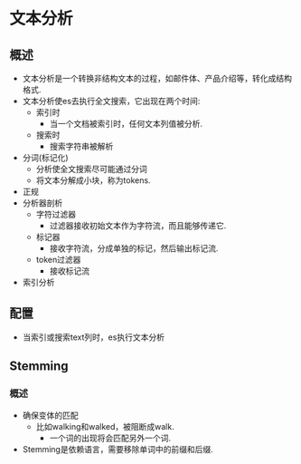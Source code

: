 # 文本分析
## 概述
- 文本分析是一个转换非结构文本的过程，如邮件体、产品介绍等，转化成结构格式.
- 文本分析使es去执行全文搜索，它出现在两个时间:
	- 索引时
		- 当一个文档被索引时，任何文本列值被分析.
	- 搜索时
		- 搜索字符串被解析
- 分词(标记化)
	- 分析使全文搜索尽可能通过分词
	- 将文本分解成小块，称为tokens.
- 正规
- 分析器剖析
	- 字符过滤器
		- 过滤器接收初始文本作为字符流，而且能够传递它.
	- 标记器
		- 接收字符流，分成单独的标记，然后输出标记流.
	- token过滤器
	    - 接收标记流
- 索引分析

## 配置
- 当索引或搜索text列时，es执行文本分析

## Stemming
### 概述
- 确保变体的匹配
	- 比如walking和walked，被阻断成walk.
		- 一个词的出现将会匹配另外一个词.
- Stemming是依赖语言，需要移除单词中的前缀和后缀.